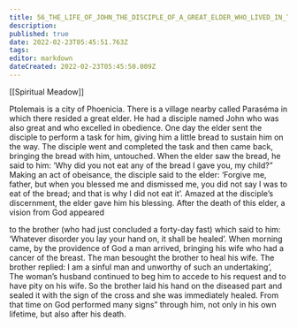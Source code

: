 ```yaml
---
title: 56_THE_LIFE_OF_JOHN_THE_DISCIPLE_OF_A_GREAT_ELDER_WHO_LIVED_IN_THE_VILLAGE_OF_PARASEMA
description: 
published: true
date: 2022-02-23T05:45:51.763Z
tags: 
editor: markdown
dateCreated: 2022-02-23T05:45:50.009Z
---
```


[[Spiritual Meadow]]
 
Ptolemais is a city of Phoenicia. There is a village nearby called Paraséma in which there resided a great elder. He had a disciple named John who was also great and who excelled in obedience. One day the elder sent the disciple to perform a task for him, giving him a little bread to sustain him on the way. The disciple went and completed the task and then came back, bringing the bread with him, untouched. When the elder saw the bread, he said to him: ‘Why did you not eat any of the bread I gave you, my child?” Making an act of obeisance, the disciple said to the elder: ‘Forgive me, father, but when you blessed me and dismissed me, you did not say I was to eat of the bread; and that is why I did not eat it’. Amazed at the disciple’s discernment, the elder gave him his blessing. After the death of this elder, a vision from God appeared  
 
to the brother (who had just concluded a forty-day fast) which said to him: ‘Whatever disorder you lay your hand on, it shall be healed’. When morning came, by the providence of God a man arrived, bringing his wife who had a cancer of the breast. The man besought the brother to heal his wife. The brother replied: I am a sinful man and unworthy of such an undertaking’, The woman’s husband continued to beg him to accede to his request and to have pity on his wife. So the brother laid his hand on the diseased part and sealed it with the sign of the cross and she was immediately healed. From that time on God performed many signs” through him, not only in his own lifetime, but also after his death. 
